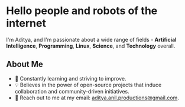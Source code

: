 # Hello people and robots of the internet 

I'm Aditya, and I'm passionate about a wide range of fields - **Artificial Intelligence**, **Programming**, **Linux**, **Science**, and **Technology** overall. 

## About Me
- 🌱 Constantly learning and striving to improve.
- 💡 Believes in the power of open-source projects that induce collaboration and community-driven initiatives.
- 🤝 Reach out to me at my email: aditya.anil.productions@gmail.com.


